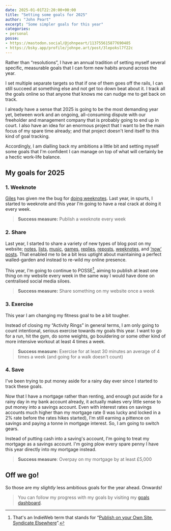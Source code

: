 ```yaml
---
date: 2025-01-01T22:20:00+00:00
title: "Setting some goals for 2025"
author: "John Peart"
excerpt: "Some simpler goals for this year"
categories:
- personal
posse:
- https://mastodon.social/@johnpeart/113755615877690485
- https://bsky.app/profile/johnpe.art/post/3lepoksl7f22c
---
```


Rather than “resolutions”, I have an annual tradition of setting myself several specific, measurable goals that I can form new habits around across the year.

I set multiple separate targets so that if one of them goes off the rails, I can still succeed at something else and not get too down beat about it. I track all the goals online so that anyone that knows me can nudge me to get back on track.

I already have a sense that 2025 is going to be the most demanding year yet, between work and an ongoing, all-consuming dispute with our freeholder and management company that is probably going to end up in court. I also have an idea for an enormous project that I want to be the main focus of my spare time already; and that project doesn't lend itself to this kind of goal tracking.

Accordingly, I am dialling back my ambitions a little bit and setting myself some goals that I'm confident I can manage on top of what will certainly be a hectic work-life balance. 

## My goals for 2025

### 1. Weeknote

[Giles](//gilest.org) has given me the bug for [doing weeknotes](//doingweeknotes.com). Last year, in spurts, I started to weeknote and this year I'm going to have a real crack at doing it every week.

> **Success measure:** Publish a weeknote every week

### 2. Share

Last year, I started to share a variety of new types of blog post on my website; [notes](/notes), [lists](/lists), [music](/music), [games](/games), [replies](/replies), [reposts](reposts), [weeknotes](/weeknotes), and [‘now’ posts](/now). That enabled me to be a bit less uptight about maintaining a perfect walled-garden and instead to re-wild my online presence.

This year, I'm going to continue to POSSE[^posse], aiming to publish at least one thing on my website every week in the same way I would have done on centralised social media siloes.

[^posse]: That's an IndieWeb term that stands for “[Publish on your Own Site, Syndicate Elsewhere](https://indieweb.org/POSSE)”.

> **Success measure:** Share something on my website once a week

### 3. Exercise

This year I am changing my fitness goal to be a bit tougher.

Instead of closing my “Activity Rings” in general terms, I am only going to count intentional, serious exercise towards my goals this year. I want to go for a run, hit the gym, do some weights, go bouldering or some other kind of more intensive workout at least 4 times a week.

> **Success measure:** Exercise for at least 30 minutes an average of 4 times a week (and going for a walk doesn't count)

### 4. Save

I've been trying to put money aside for a rainy day ever since I started to track these goals. 

Now that I have a mortgage rather than renting, and enough put aside for a rainy day in my bank account already, it actually makes very little sense to put money into a savings account. Even with interest rates on savings accounts much higher than my mortgage rate (I was lucky and locked in a 2% rate before the rates hikes started), I'm still earning a pittence on savings and paying a tonne in mortgage interest. So, I am going to switch gears. 

Instead of putting cash into a saving's account, I'm going to treat my mortgage as a savings account. I'm going plow every spare penny I have this year directly into my mortgage instead.

> **Success measure**: Overpay on my mortgage by at least £5,000

## Off we go! 

So those are my *slightly* less ambitious goals for the year ahead. Onwards!

> You can follow my progress with my goals by visiting my [goals dashboard](/goals/).